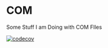 # COM

Some Stuff I am Doing with COM FIles

[![codecov](https://codecov.io/gh/sk337/COM/branch/main/graph/badge.svg)](https://codecov.io/gh/sk337/COM)
